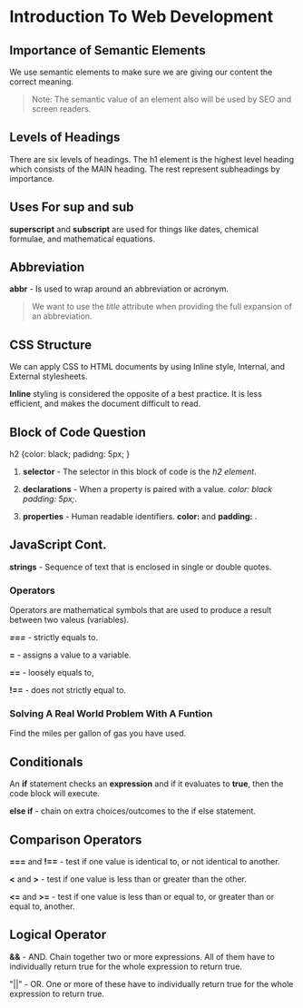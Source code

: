 # Introduction To Web Development

## Importance of Semantic Elements

We use semantic elements to make sure we are giving our content the correct meaning.

> Note: The semantic value of an element also will be used by SEO and screen readers.

## Levels of Headings

There are six levels of headings. The h1 element is the highest level heading which consists of the MAIN heading. The rest represent subheadings by importance.

## Uses For sup and sub

**superscript** and **subscript** are used for things like dates, chemical formulae, and mathematical equations.

## Abbreviation

**abbr** - Is used to wrap around an abbreviation or acronym.

> We want to use the *title* attribute when providing the full expansion of an abbreviation.

## CSS Structure

We can apply CSS to HTML documents by using Inline style, Internal, and External stylesheets.

**Inline** styling is considered the opposite of a best practice. It is less efficient, and makes the document difficult to read.

## Block of Code Question

h2 {color: black;
    padidng: 5px;
}

1. **selector** - The selector in this block of code is the *h2 element*.

2. **declarations** - When a property is paired with a value. *color: black padding: 5px;*.

3. **properties** - Human readable identifiers. **color:** and **padding:** .

## JavaScript Cont.

**strings** - Sequence of text that is enclosed in single or double quotes.

### Operators

Operators are mathematical symbols that are used to produce a result between two valeus (variables).

***===*** - strictly equals to.

**=** - assigns a value to a variable.

**==** - loosely equals to,

**!==** - does not strictly equal to.

### Solving A Real World Problem With A Funtion

Find the miles per gallon of gas you have used.

## Conditionals

An **if** statement checks an **expression** and if it evaluates to **true**, then the code block will execute.

**else if** - chain on extra choices/outcomes to the if else statement.

## Comparison Operators

**===** and **!==** - test if one value is identical to, or not identical to another.

**<** and **>** - test if one value is less than or greater than the other.

**<=** and **>=** - test if one value is less than or equal to, or greater than or equal to, another.

## Logical Operator

**&&** - AND. Chain together two or more expressions. All of them have to individually return true for the whole expression to return true.

"||" - OR. One or more of these have to individually return true for the whole expression to return true.